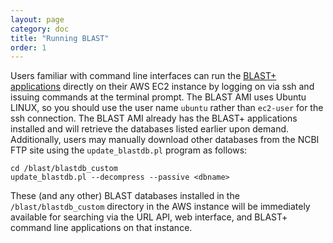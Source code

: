 ```yaml
---
layout: page
category: doc
title: "Running BLAST"
order: 1
---
```

Users familiar with command line interfaces can run the [BLAST+
applications](http://www.ncbi.nlm.nih.gov/books/NBK1763) directly on their AWS
EC2 instance by logging on via ssh and issuing commands at the terminal prompt.
The BLAST AMI uses Ubuntu LINUX, so you should use the user name `ubuntu`
rather than `ec2-user` for the ssh connection.
The BLAST AMI already has the BLAST+ applications installed and will retrieve
the databases listed earlier upon demand. Additionally, users may manually
download other databases from the NCBI FTP site using the `update_blastdb.pl`
program as follows:

    cd /blast/blastdb_custom
    update_blastdb.pl --decompress --passive <dbname>

These (and any other) BLAST databases installed in the `/blast/blastdb_custom`
directory in the AWS instance will be immediately available for searching via
the URL API, web interface, and BLAST+ command line applications on that
instance.
